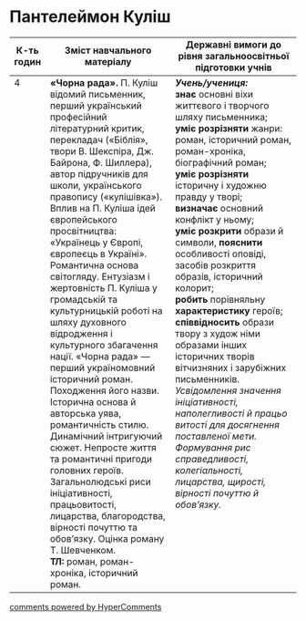 <div id="hypercomments_widget" class="js-hypercomments-widget invisible"></div>

# Пантелеймон Куліш

<table>
  <tr>
    <td width="10%" align="center"><b>К-ть годин</b></td>
    <td width="45%" align="center"><b>Зміст навчального матеріалу</b></td>
    <td width="45%" align="center"><b>Державні вимоги до рівня загальноосвітньої підготовки учнів</b></td>
  </tr>
<tbody>
  <tr>
<td width="10%" style="vertical-align:top !important;">4</td>
    <td width="45%" style="vertical-align:top !important;">
<b>«Чорна рада».</b> П. Куліш відомий письменник, перший український професійний літературний критик, перекладач («Біблія», твори В. Шекспіра, Дж. Байрона, Ф. Шиллера), автор підручників для школи, українського правопису («кулішівка»). Вплив на П. Куліша ідей європейського просвітництва: «Українець у Європі, європеєць в Україні». Романтична основа світогляду. Ентузіазм і жертовність П. Куліша у громадській та культурницькій роботі на шляху духовного відродження і культурного збагачення нації. «Чорна рада» — перший україномовний історичний роман. Походження його назви. Історична основа й авторська уява, романтичність стилю. Динамічний інтригуючий сюжет. Непросте життя та романтичні пригоди головних героїв. Загальнолюдські риси ініціативності, працьовитості, лицарства, благородства, вірності почуттю та обов’язку. Оцінка роману Т. Шевченком. <br>
<b>ТЛ:</b> роман, роман-хроніка, історичний роман.</td>
    <td width="45%" style="vertical-align:top !important;">
<i><b>Учень/учениця:</b></i><br>
<b>знає</b> основні віхи життєвого і творчого шляху письменника;<br> 
<b>уміє розрізняти</b> жанри: роман, історичний роман, роман-хроніка, біографічний роман; <br>
<b>уміє розрізняти</b> історичну і художню  правду у творі; <br>
<b>визначає</b> основний конфлікт у ньому; <br>
<b>уміє розкрити</b> образи й символи, <b>пояснити</b> особливості оповіді, засобів розкриття образів, історичний колорит; <br>
<b>робить</b> порівняльну <b>характеристику</b> героїв;<br>
<b>співвідносить</b> образи твору з худож німи образами інших історичних творів вітчизняних і зарубіжних письменників. <br> 
<i>Усвідомлення значення ініціативності, наполегливості й працьо витості для досягнення поставленої мети. Формування рис справедливості, колегiальності, лицарства, щирості, вірності почуттю й обов’язку.</i> </td>
  </tr>
</tbody>
</table>

<div class="js-hypercomments-container">
<a href="http://hypercomments.com" class="hc-link" title="comments widget">comments powered by HyperComments</a>
</div>